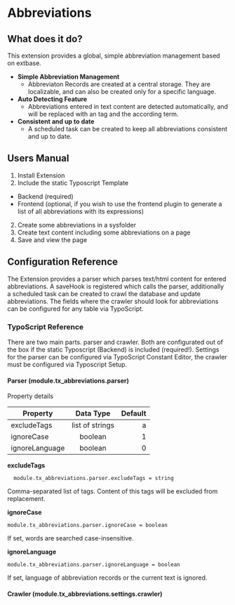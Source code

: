 # Abbreviations #

## What does it do? ##

This extension provides a global, simple abbreviation management based on extbase.

* **Simple Abbreviation Management**
  * Abbreviaton Records are created at a central storage. They are localizable, and can also be created only for a specific language.
* **Auto Detecting Feature**
  * Abbreviations entered in text content are detected automatically, and will be replaced with an <abbr> tag and the according term.
* **Consistent and up to date**
  * A scheduled task can be created to keep all abbreviations consistent and up to date.

## Users Manual ##

1. Install Extension
2. Include the static Typoscript Template
  * Backend (required)
  * Frontend (optional, if you wish to use the frontend plugin to generate a list of all abbreviations with its expressions)
2. Create some abbreviations in a sysfolder
3. Create text content including some abbreviations on a page
4. Save and view the page

## Configuration Reference ##

The Extension provides a parser which parses text/html content for entered abbreviations. A saveHook is registered which calls the parser, additionally a scheduled task can be created to crawl the database and update abbreviations. The fields where the crawler should look for abbreviations can be configured for any table via TypoScript.

### TypoScript Reference ###

There are two main parts. parser and crawler. Both are configurated out of the box if the static Typoscript (Backend) is included (required!). Settings for the parser can be configured via TypoScript Constant Editor, the crawler must be configured via Typoscript Setup.

#### Parser (module.tx_abbreviations.parser) ####

Property details


| Property       | Data Type       | Default  |
| -------------- |:---------------:| --------:|
| excludeTags    | list of strings |    a     |
| ignoreCase     | boolean         |    1     |
| ignoreLanguage | boolean         |    0     |

**excludeTags**
```
  module.tx_abbreviations.parser.excludeTags = string
```
Comma-separated list of tags. Content of this tags will be excluded from replacement.

**ignoreCase**
```
module.tx_abbreviations.parser.ignoreCase = boolean
```
If set, words are searched case-insensitive.

**ignoreLanguage**
```
module.tx_abbreviations.parser.ignoreLanguage = boolean
```
If set, language of abbreviation records or the current text is ignored.

#### Crawler (module.tx_abbreviations.settings.crawler) ####

